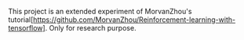 This project is an extended experiment of MorvanZhou's tutorial[https://github.com/MorvanZhou/Reinforcement-learning-with-tensorflow]. 
Only for research purpose.

